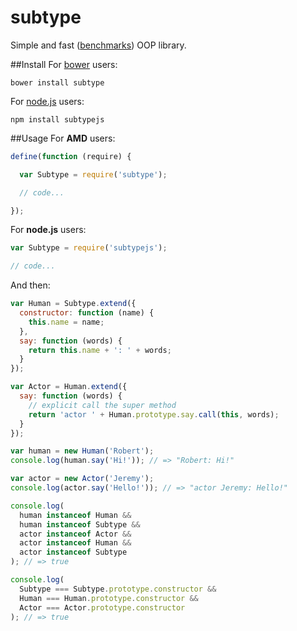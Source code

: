 subtype
=======

Simple and fast ([benchmarks](http://jsfiddle.net/dv6ks3ok/)) OOP library.

##Install
For [bower](http://bower.io/) users:

    bower install subtype

For [node.js](http://nodejs.org/) users:

    npm install subtypejs

##Usage
For **AMD** users:
```javascript
define(function (require) {

  var Subtype = require('subtype');

  // code...

});
```

For **node.js** users:
```javascript
var Subtype = require('subtypejs');

// code...
```

And then:
```javascript
var Human = Subtype.extend({
  constructor: function (name) {
    this.name = name;
  },
  say: function (words) {
    return this.name + ': ' + words;
  }
});

var Actor = Human.extend({
  say: function (words) {
    // explicit call the super method
    return 'actor ' + Human.prototype.say.call(this, words);
  }
});

var human = new Human('Robert');
console.log(human.say('Hi!')); // => "Robert: Hi!"

var actor = new Actor('Jeremy');
console.log(actor.say('Hello!')); // => "actor Jeremy: Hello!"

console.log(
  human instanceof Human &&
  human instanceof Subtype &&
  actor instanceof Actor &&
  actor instanceof Human &&
  actor instanceof Subtype
); // => true

console.log(
  Subtype === Subtype.prototype.constructor &&
  Human === Human.prototype.constructor &&
  Actor === Actor.prototype.constructor
); // => true
```
